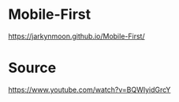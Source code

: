 # Mobile-First
https://jarkynmoon.github.io/Mobile-First/


# Source
https://www.youtube.com/watch?v=BQWIyidGrcY
